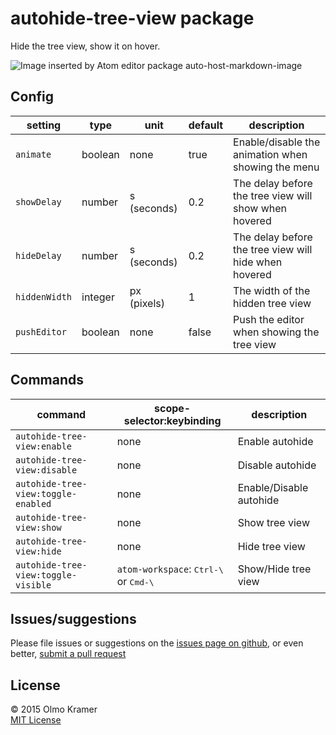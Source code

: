 # autohide-tree-view package

Hide the tree view, show it on hover.

![Image inserted by Atom editor package auto-host-markdown-image](https://raw.githubusercontent.com/olmokramer/atom-autohide-tree-view/master/images/screencast.gif)

## Config

| setting | type | unit | default | description |
|---|---|---|---|---|
| `animate` | boolean | none | true | Enable/disable the animation when showing the menu |
| `showDelay` | number | s (seconds) | 0.2 | The delay before the tree view will show when hovered |
| `hideDelay` | number | s (seconds) | 0.2 | The delay before the tree view will hide when hovered |
| `hiddenWidth` | integer | px (pixels) | 1 | The width of the hidden tree view |
| `pushEditor` | boolean | none | false | Push the editor when showing the tree view |

## Commands

| command | scope-selector:keybinding | description |
|---|---|---|
| `autohide-tree-view:enable` | none | Enable autohide |
| `autohide-tree-view:disable` | none | Disable autohide |
| `autohide-tree-view:toggle-enabled` | none | Enable/Disable autohide |
| `autohide-tree-view:show` | none | Show tree view |
| `autohide-tree-view:hide` | none | Hide tree view |
| `autohide-tree-view:toggle-visible` | `atom-workspace`: <kbd>Ctrl-\\</kbd> or <kbd>Cmd-\\</kbd> | Show/Hide tree view |

## Issues/suggestions

Please file issues or suggestions on the [issues page on github](https://github.com/olmokramer/autohide-tree-view/issues/new), or even better, [submit a pull request](https://github.com/olmokramer/atom-autohide-tree-view/pulls)

## License

&copy; 2015 Olmo Kramer <br> [MIT License](LICENSE.md)
